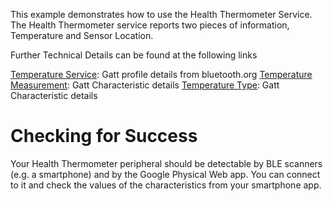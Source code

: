 This example demonstrates how to use the Health Thermometer Service. The Health
Thermometer service reports two pieces of information, Temperature and Sensor
Location.

Further Technical Details can be found at the following links

[Temperature Service](https://developer.bluetooth.org/gatt/profiles/Pages/ProfileViewer.aspx?u=org.bluetooth.profile.health_thermometer.xml): Gatt profile details from bluetooth.org
[Temperature Measurement](https://developer.bluetooth.org/gatt/characteristics/Pages/CharacteristicViewer.aspx?u=org.bluetooth.characteristic.temperature_measurement.xml): Gatt Characteristic details
[Temperature Type](https://developer.bluetooth.org/gatt/characteristics/Pages/CharacteristicViewer.aspx?u=org.bluetooth.characteristic.temperature_type.xml): Gatt Characteristic details

Checking for Success
====================

Your Health Thermometer peripheral should be detectable by BLE scanners (e.g. a smartphone)
and by the Google Physical Web app. You can connect to it and check the values of the
characteristics from your smartphone app.
